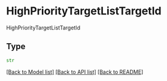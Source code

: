 # HighPriorityTargetListTargetId

HighPriorityTargetListTargetId

## Type
```python
str
```


[[Back to Model list]](../../../../README.md#models-v1-link) [[Back to API list]](../../../../README.md#apis-v1-link) [[Back to README]](../../../../README.md)
